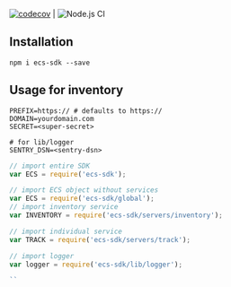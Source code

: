 
[![codecov](https://codecov.io/gh/goECS/ecs-sdk-js/branch/master/graph/badge.svg?token=PNT95664BY)](https://codecov.io/gh/goECS-enterprise/ecs-sdk-js) | ![Node.js CI](https://github.com/goECS/ecs-sdk-js/workflows/Node.js%20CI/badge.svg)

## Installation

```shell script
npm i ecs-sdk --save
```

## Usage for inventory 

```shell script
PREFIX=https:// # defaults to https://
DOMAIN=yourdomain.com
SECRET=<super-secret>

# for lib/logger
SENTRY_DSN=<sentry-dsn>
```

```js
// import entire SDK
var ECS = require('ecs-sdk');

// import ECS object without services
var ECS = require('ecs-sdk/global');
// import inventory service
var INVENTORY = require('ecs-sdk/servers/inventory');

// import individual service
var TRACK = require('ecs-sdk/servers/track');

// import logger
var logger = require('ecs-sdk/lib/logger');

``


